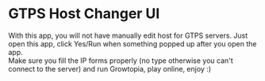 # GTPS Host Changer UI
With this app, you will not have manually edit host for GTPS servers. Just open this app, click Yes/Run when something popped up after you open the app.<br>
Make sure you fill the IP forms properly (no type otherwise you can't connect to the server) and run Growtopia, play online, enjoy :)
